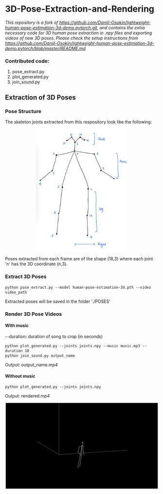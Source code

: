 # 3D-Pose-Extraction-and-Rendering

*This repository is a fork of https://github.com/Daniil-Osokin/lightweight-human-pose-estimation-3d-demo.pytorch.git, and contains the extra necessary code for 3D human pose extraction in .npy files and exporting videos of new 3D poses. Please check the setup instructions from https://github.com/Daniil-Osokin/lightweight-human-pose-estimation-3d-demo.pytorch/blob/master/README.md*
<br>
### Contributed code:
<ol>
<li>pose_extract.py</li>
<li>plot_generated.py</li>
<li>join_sound.py</li>
</ol>

## Extraction of 3D Poses

### Pose Structure
The skeleton joints extracted from this respository look like the following: <br>
<p align="center">
  <img src="./IMG_0520.jpg" width="300"/>
</p>

Poses extracted from each frame are of the shape (18,3) where each joint 'n' has the 3D coordinate (n,3). 

### Extract 3D Poses
```
python pose_extract.py --model human-pose-estimation-3d.pth --video video_path
```
Extracted poses will be saved in the folder './POSES'

### Render 3D Pose Videos
#### With music
--duration: duration of song to crop (in seconds)
```
python plot_generated.py --joints joints.npy --music music.mp3 --duration 10
python join_sound.py output_name
```
Output: output_name.mp4

#### Without music
```
python plot_generated.py --joints joints.npy
```
Output: rendered.mp4

<p align="center">
  <img src="./output3.gif" width="500"/>
</p>
